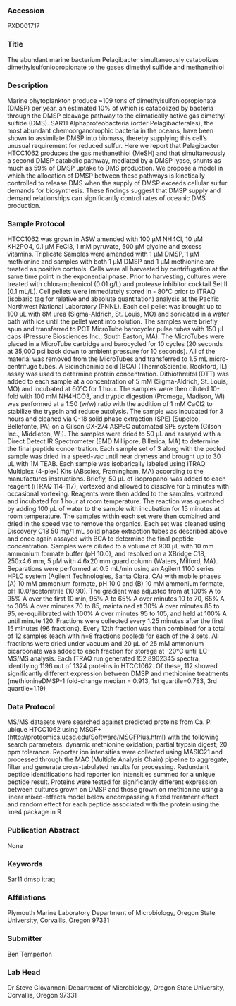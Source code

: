 ### Accession
PXD001717

### Title
The abundant marine bacterium Pelagibacter simultaneously catabolizes dimethylsulfoniopropionate to the gases dimethyl sulfide and methanethiol

### Description
Marine phytoplankton produce ~109 tons of dimethylsulfoniopropionate (DMSP) per year, an estimated 10% of which is catabolized by bacteria through the DMSP cleavage  pathway to the climatically active gas dimethyl sulfide (DMS). SAR11 Alphaproteobacteria (order Pelagibacterales), the most abundant chemoorganotrophic bacteria in the oceans, have been shown to assimilate DMSP into biomass, thereby supplying this cell’s unusual requirement for reduced sulfur. Here we report that Pelagibacter HTCC1062 produces the gas methanethiol (MeSH) and that simultaneously a second DMSP catabolic pathway, mediated by a DMSP lyase, shunts as much as 59% of DMSP uptake to DMS production. We propose a model in which the allocation of DMSP between these pathways is kinetically controlled to release DMS when the supply of DMSP exceeds cellular sulfur demands for biosynthesis. These findings suggest that DMSP supply and demand relationships can significantly control rates of oceanic DMS production.

### Sample Protocol
HTCC1062 was grown in ASW amended with 100 μM NH4Cl, 10 μM KH2PO4, 0.1 μM FeCl3, 1 mM pyruvate, 500 μM glycine and excess vitamins. Triplicate Samples were amended with 1 μM DMSP, 1 μM methionine and samples with both 1 μM DMSP and 1 μM methionine are treated as positive controls. Cells were all harvested by centrifugation at the same time point in the exponential phase. Prior to harvesting, cultures were treated with chloramphenicol (0.01 g/L) and protease inhibitor cocktail Set II (0.1 mL/L). Cell pellets were immediately stored in - 80℃ prior to ITRAQ (isobaric tag for relative and absolute quantitation) analysis at the Pacific Northwest National Laboratory (PNNL). Each cell pellet was brought up to 100 μL with 8M urea (Sigma-Aldrich, St. Louis, MO) and sonicated in a water bath with ice until the pellet went into solution. The samples were briefly spun and transferred to PCT MicroTube barocycler pulse tubes with 150 μL caps (Pressure Biosciences Inc., South Easton, MA). The MicroTubes were placed in a MicroTube cartridge and barocycled for 10 cycles (20 seconds at 35,000 psi back down to ambient pressure for 10 seconds). All of the material was removed from the MicroTubes and transferred to 1.5 mL micro-centrifuge tubes. A Bicinchoninic acid (BCA) (ThermoScientic, Rockford, IL) assay was used to determine protein concentration. Dithiothreitol (DTT) was added to each sample at a concentration of 5 mM (Sigma-Aldrich, St. Louis, MO) and incubated at 60℃ for 1 hour. The samples were then diluted 10-fold with 100 mM NH4HCO3, and tryptic digestion (Promega, Madison, WI) was performed at a 1:50 (w/w) ratio with the addition of 1 mM CaCl2 to stabilize the trypsin and reduce autolysis. The sample was incubated for 3 hours and cleaned via C-18 solid phase extraction (SPE) (Supelco, Bellefonte, PA) on a Gilson GX-274 ASPEC automated SPE system (Gilson Inc., Middleton, WI). The samples were dried to 50 μL and assayed with a Direct Detect IR Spectrometer (EMD Millipore, Billerica, MA) to determine the final peptide concentration. Each sample set of 3 along with the pooled sample was dried in a speed-vac until near dryness and brought up to 30 μL with 1M TEAB. Each sample was isobarically labeled using iTRAQ Multiplex (4-plex) Kits (ABsciex, Framingham, MA) according to the manufactures instructions. Briefly, 50 μL of isopropanol was added to each reagent (iTRAQ 114-117), vortexed and allowed to dissolve for 5 minutes with occasional vortexing. Reagents were then added to the samples, vortexed and incubated for 1 hour at room temperature. The reaction was quenched by adding 100 μL of water to the sample with incubation for 15 minutes at room temperature. The samples within each set were then combined and dried in the speed vac to remove the organics. Each set was cleaned using Discovery C18 50 mg/1 mL solid phase extraction tubes as described above and once again assayed with BCA to determine the final peptide concentration. Samples were diluted to a volume of 900 μL with 10 mm ammonium formate buffer (pH 10.0), and resolved on a XBridge C18, 250x4.6 mm, 5 μM with 4.6x20 mm guard column (Waters, Milford, MA). Separations were performed at 0.5 mL/min using an Agilent 1100 series HPLC system (Agilent Technologies, Santa Clara, CA) with mobile phases (A) 10 mM ammonium formate, pH 10.0 and (B) 10 mM ammonium formate, pH 10.0/acetonitrile (10:90). The gradient was adjusted from at 100% A to 95% A over the first 10 min, 95% A to 65% A over minutes 10 to 70, 65% A to 30% A over minutes 70 to 85, maintained at 30% A over minutes 85 to 95, re-equilibrated with 100% A over minutes 95 to 105, and held at 100% A until minute 120. Fractions were collected every 1.25 minutes after the first 15 minutes (96 fractions). Every 12th fraction was then combined for a total of 12 samples (each with n=8 fractions pooled) for each of the 3 sets. All fractions were dried under vacuum and 20 μL of 25 mM ammonium bicarbonate was added to each fraction for storage at -20℃ until LC-MS/MS analysis. Each ITRAQ run generated 152,8902345 spectra, identifying 1196 out of 1324 proteins in HTCC1062. Of these, 112 showed significantly different expression between DMSP and methionine treatments (methionineDMSP-1 fold-change median = 0.913, 1st quartile=0.783, 3rd quartile=1.19)

### Data Protocol
MS/MS datasets were searched against predicted proteins from Ca. P. ubique HTCC1062 using MSGF+ (http://proteomics.ucsd.edu/Software/MSGFPlus.html) with the following search parameters: dynamic methionine oxidation; partial trypsin digest; 20 ppm tolerance. Reporter ion intensities were collected using MASIC21 and processed through the MAC (Multiple Analysis Chain) pipeline to aggregate, filter and generate cross-tabulated results for processing. Redundant peptide identifications had reporter ion intensities summed for a unique peptide result. Proteins were tested for significantly different expression between cultures grown on DMSP and those grown on methionine using a linear mixed-effects model below encompassing a fixed treatment effect and random effect for each peptide associated with the protein using the lme4 package in R

### Publication Abstract
None

### Keywords
Sar11 dmsp itraq

### Affiliations
Plymouth Marine Laboratory
Department of Microbiology, Oregon State University, Corvallis, Oregon 97331

### Submitter
Ben Temperton

### Lab Head
Dr Steve Giovannoni
Department of Microbiology, Oregon State University, Corvallis, Oregon 97331


